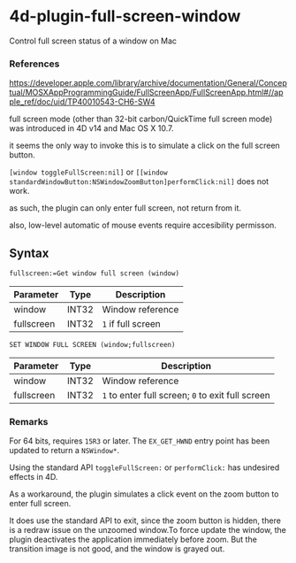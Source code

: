 # 4d-plugin-full-screen-window
Control full screen status of a window on Mac

### References

https://developer.apple.com/library/archive/documentation/General/Conceptual/MOSXAppProgrammingGuide/FullScreenApp/FullScreenApp.html#//apple_ref/doc/uid/TP40010543-CH6-SW4

full screen mode (other than 32-bit carbon/QuickTime full screen mode) was introduced in 4D v14 and Mac OS X 10.7.

it seems the only way to invoke this is to simulate a click on the full screen button.

`[window toggleFullScreen:nil]` or `[[window standardWindowButton:NSWindowZoomButton]performClick:nil]` does not work.

as such, the plugin can only enter full screen, not return from it.

also, low-level automatic of mouse events require accesibility permisson.

## Syntax

```
fullscreen:=Get window full screen (window)
```

Parameter|Type|Description
------------|------|----
window|INT32|Window reference
fullscreen|INT32|``1`` if full screen

```
SET WINDOW FULL SCREEN (window;fullscreen)
```

Parameter|Type|Description
------------|------|----
window|INT32|Window reference
fullscreen|INT32|``1`` to enter full screen; ``0`` to exit full screen

### Remarks

For 64 bits,  requires ``15R3`` or later. The ``EX_GET_HWND`` entry point has been updated to return a ``NSWindow*``.

Using the standard API ``toggleFullScreen:`` or ``performClick:`` has undesired effects in 4D.

As a workaround, the plugin simulates a click event on the zoom button to enter full screen.

It does use the standard API to exit, since the zoom button is hidden, there is a redraw issue on the unzoomed window.To force update the window, the plugin deactivates the application immediately before zoom. But the transition image is not good, and the window is grayed out.
